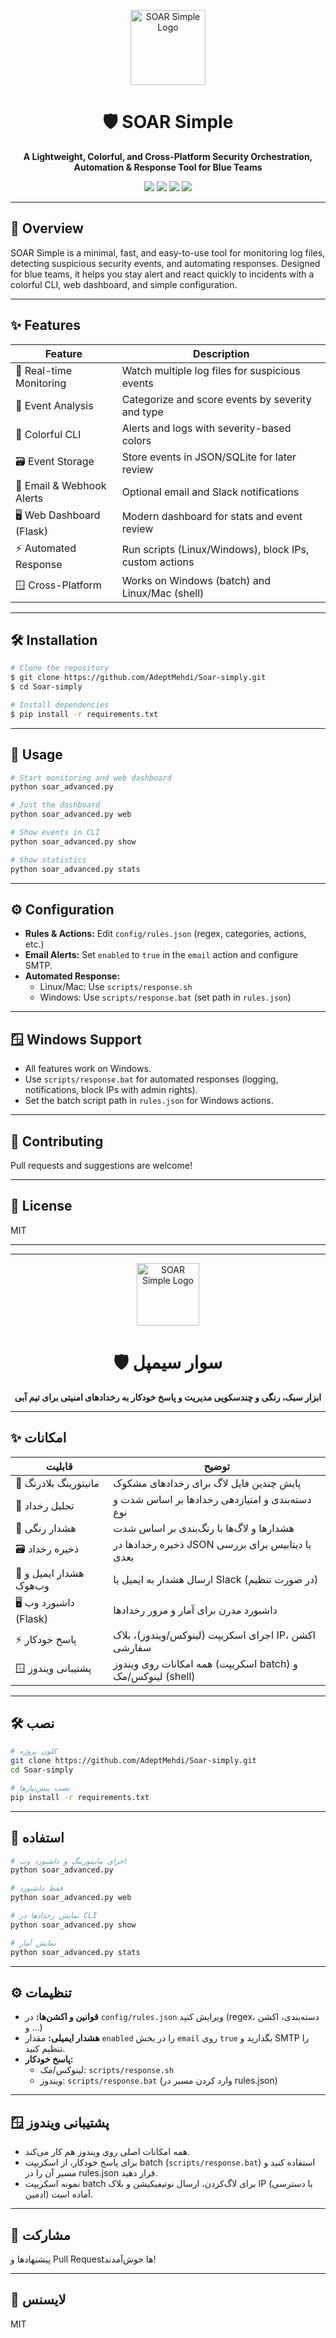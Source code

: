 <p align="center">
  <img src="https://raw.githubusercontent.com/simple-icons/simple-icons/develop/icons/microsoftdefender.svg" alt="SOAR Simple Logo" width="120"/>
</p>

<h1 align="center">🛡️ SOAR Simple</h1>
<p align="center">
  <b>A Lightweight, Colorful, and Cross-Platform Security Orchestration, Automation & Response Tool for Blue Teams</b>
</p>

<p align="center">
  <img src="https://img.shields.io/badge/platform-windows%20%7C%20linux-blue"/>
  <img src="https://img.shields.io/badge/python-3.7%2B-brightgreen"/>
  <img src="https://img.shields.io/badge/license-MIT-yellow"/>
  <img src="https://img.shields.io/badge/status-active-success"/>
</p>

---

## 🚀 Overview
SOAR Simple is a minimal, fast, and easy-to-use tool for monitoring log files, detecting suspicious security events, and automating responses. Designed for blue teams, it helps you stay alert and react quickly to incidents with a colorful CLI, web dashboard, and simple configuration.

---

## ✨ Features

| Feature                        | Description                                                      |
|--------------------------------|------------------------------------------------------------------|
| 🔎 Real-time Monitoring        | Watch multiple log files for suspicious events                    |
| 🧠 Event Analysis              | Categorize and score events by severity and type                  |
| 🎨 Colorful CLI                | Alerts and logs with severity-based colors                        |
| 🗃️ Event Storage               | Store events in JSON/SQLite for later review                      |
| 📧 Email & Webhook Alerts      | Optional email and Slack notifications                            |
| 🖥️ Web Dashboard (Flask)       | Modern dashboard for stats and event review                       |
| ⚡ Automated Response          | Run scripts (Linux/Windows), block IPs, custom actions            |
| 🪟 Cross-Platform              | Works on Windows (batch) and Linux/Mac (shell)                    |

---

## 🛠️ Installation
```bash
# Clone the repository
$ git clone https://github.com/AdeptMehdi/Soar-simply.git
$ cd Soar-simply

# Install dependencies
$ pip install -r requirements.txt
```

---

## 🚦 Usage
```bash
# Start monitoring and web dashboard
python soar_advanced.py

# Just the dashboard
python soar_advanced.py web

# Show events in CLI
python soar_advanced.py show

# Show statistics
python soar_advanced.py stats
```

---

## ⚙️ Configuration
- **Rules & Actions:** Edit `config/rules.json` (regex, categories, actions, etc.)
- **Email Alerts:** Set `enabled` to `true` in the `email` action and configure SMTP.
- **Automated Response:**
  - Linux/Mac: Use `scripts/response.sh`
  - Windows: Use `scripts/response.bat` (set path in `rules.json`)

---

## 🪟 Windows Support
- All features work on Windows.
- Use `scripts/response.bat` for automated responses (logging, notifications, block IPs with admin rights).
- Set the batch script path in `rules.json` for Windows actions.

---

## 🤝 Contributing
Pull requests and suggestions are welcome!

---

## 📄 License
MIT

---

---

<p align="center">
  <img src="https://raw.githubusercontent.com/simple-icons/simple-icons/develop/icons/microsoftdefender.svg" alt="SOAR Simple Logo" width="100"/>
</p>

<h1 align="center">🛡️ سوار سیمپل</h1>
<p align="center">
  <b>ابزار سبک، رنگی و چندسکویی مدیریت و پاسخ خودکار به رخدادهای امنیتی برای تیم آبی</b>
</p>

---

## ✨ امکانات

| قابلیت                        | توضیح                                                        |
|-------------------------------|--------------------------------------------------------------|
| 🔎 مانیتورینگ بلادرنگ         | پایش چندین فایل لاگ برای رخدادهای مشکوک                      |
| 🧠 تحلیل رخداد                | دسته‌بندی و امتیازدهی رخدادها بر اساس شدت و نوع              |
| 🎨 هشدار رنگی                 | هشدارها و لاگ‌ها با رنگ‌بندی بر اساس شدت                     |
| 🗃️ ذخیره رخداد                | ذخیره رخدادها در JSON یا دیتابیس برای بررسی بعدی              |
| 📧 هشدار ایمیل و وب‌هوک        | ارسال هشدار به ایمیل یا Slack (در صورت تنظیم)                |
| 🖥️ داشبورد وب (Flask)         | داشبورد مدرن برای آمار و مرور رخدادها                        |
| ⚡ پاسخ خودکار                 | اجرای اسکریپت (لینوکس/ویندوز)، بلاک IP، اکشن سفارشی          |
| 🪟 پشتیبانی ویندوز            | همه امکانات روی ویندوز (اسکریپت batch) و لینوکس/مک (shell)   |

---

## 🛠️ نصب
```bash
# کلون پروژه
git clone https://github.com/AdeptMehdi/Soar-simply.git
cd Soar-simply

# نصب پیش‌نیازها
pip install -r requirements.txt
```

---

## 🚦 استفاده
```bash
# اجرای مانیتورینگ و داشبورد وب
python soar_advanced.py

# فقط داشبورد
python soar_advanced.py web

# نمایش رخدادها در CLI
python soar_advanced.py show

# نمایش آمار
python soar_advanced.py stats
```

---

## ⚙️ تنظیمات
- **قوانین و اکشن‌ها:** در `config/rules.json` ویرایش کنید (regex، دسته‌بندی، اکشن و ...)
- **هشدار ایمیلی:** مقدار `enabled` را در بخش `email` روی `true` بگذارید و SMTP را تنظیم کنید.
- **پاسخ خودکار:**
  - لینوکس/مک: `scripts/response.sh`
  - ویندوز: `scripts/response.bat` (وارد کردن مسیر در rules.json)

---

## 🪟 پشتیبانی ویندوز
- همه امکانات اصلی روی ویندوز هم کار می‌کند.
- برای پاسخ خودکار، از اسکریپت batch (`scripts/response.bat`) استفاده کنید و مسیر آن را در rules.json قرار دهید.
- نمونه اسکریپت batch برای لاگ‌کردن، ارسال نوتیفیکیشن و بلاک IP (با دسترسی ادمین) آماده است.

---

## 🤝 مشارکت
پیشنهادها و Pull Requestها خوش‌آمدند!

---

## 📄 لایسنس
MIT
